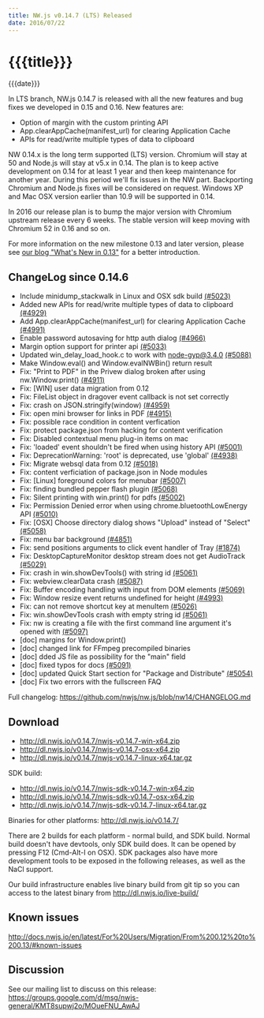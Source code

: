 ```yaml
---
title: NW.js v0.14.7 (LTS) Released
date: 2016/07/22
---
```

# {{{title}}}
{{{date}}}

In LTS branch, NW.js 0.14.7 is released with all the new features and bug fixes we developed in 0.15 and 0.16. New features are:
* Option of margin with the custom printing API
* App.clearAppCache(manifest_url) for clearing Application Cache
* APIs for read/write multiple types of data to clipboard

NW 0.14.x is the long term supported (LTS) version. Chromium will stay at 50 and Node.js will stay at v5.x in 0.14. The plan is to keep active development on 0.14 for at least 1 year and then keep maintenance for another year. During this period we'll fix issues in the NW part. Backporting Chromium and Node.js fixes will be considered on request. Windows XP and Mac OSX version earlier than 10.9 will be supported in 0.14.

In 2016 our release plan is to bump the major version with Chromium upstream release every 6 weeks. The stable version will keep moving with Chromium 52 in 0.16 and so on.

For more information on the new milestone 0.13 and later version, please see [our blog "What's New in 0.13"](/blog/whats-new-in-0.13) for a better introduction.

## ChangeLog since 0.14.6

- Include minidump_stackwalk in Linux and OSX sdk build [(#5023)](https://github.com/nwjs/nw.js/issues/5023)
- Added new APIs for read/write multiple types of data to clipboard [(#4929)](https://github.com/nwjs/nw.js/issues/4929)
- Add App.clearAppCache(manifest_url) for clearing Application Cache [(#4991)](https://github.com/nwjs/nw.js/issues/4991)
- Enable password autosaving for http auth dialog [(#4966)](https://github.com/nwjs/nw.js/issues/4966)
- Margin option support for printer api [(#5033)](https://github.com/nwjs/nw.js/issues/5033)
- Updated win_delay_load_hook.c to work with node-gyp@3.4.0 [(#5088)](https://github.com/nwjs/nw.js/issues/5088)
- Make Window.eval() and Window.evalNWBin() return result
- Fix: "Print to PDF" in the Privew dialog broken after using nw.Window.print() [(#4911)](https://github.com/nwjs/nw.js/issues/4911)
- Fix: [WIN] user data migration from 0.12
- Fix: FileList object in dragover event callback is not set correctly
- Fix: crash on JSON.stringify(window) [(#4959)](https://github.com/nwjs/nw.js/issues/4959)
- Fix: open mini browser for links in PDF [(#4915)](https://github.com/nwjs/nw.js/issues/4915)
- Fix: possible race condition in content verfication
- Fix: protect package.json from hacking for content verification
- Fix: Disabled contextual menu plug-in items on mac
- Fix: 'loaded' event shouldn't be fired when using history API [(#5001)](https://github.com/nwjs/nw.js/issues/5001)
- Fix: DeprecationWarning: 'root' is deprecated, use 'global' [(#4938)](https://github.com/nwjs/nw.js/issues/4938)
- Fix: Migrate websql data from 0.12 [(#5018)](https://github.com/nwjs/nw.js/issues/5018)
- Fix: content verficiation of package.json in Node modules
- Fix: [Linux] foreground colors for menubar [(#5007)](https://github.com/nwjs/nw.js/issues/5007)
- Fix: finding bundled pepper flash plugin [(#5068)](https://github.com/nwjs/nw.js/issues/5068)
- Fix: Silent printing with win.print() for pdfs [(#5002)](https://github.com/nwjs/nw.js/issues/5002)
- Fix: Permission Denied error when using chrome.bluetoothLowEnergy API [(#5010)](https://github.com/nwjs/nw.js/issues/5010)
- Fix: [OSX] Choose directory dialog shows "Upload" instead of "Select" [(#5058)](https://github.com/nwjs/nw.js/issues/5058)
- Fix: menu bar background [(#4851)](https://github.com/nwjs/nw.js/issues/4851)
- Fix: send positions arguments to click event handler of Tray [(#1874)](https://github.com/nwjs/nw.js/issues/1874)
- Fix: DesktopCaptureMonitor desktop stream does not get AudioTrack [(#5029)](https://github.com/nwjs/nw.js/issues/5029)
- Fix: crash in win.showDevTools() with string id [(#5061)](https://github.com/nwjs/nw.js/issues/5061)
- Fix: webview.clearData crash [(#5087)](https://github.com/nwjs/nw.js/issues/5087)
- Fix: Buffer encoding handling with input from DOM elements [(#5069)](https://github.com/nwjs/nw.js/issues/5069)
- Fix: Window resize event returns undefined for height [(#4993)](https://github.com/nwjs/nw.js/issues/4993)
- Fix: can not remove shortcut key at menuItem [(#5026)](https://github.com/nwjs/nw.js/issues/5026)
- Fix: win.showDevTools crash with empty string id [(#5061)](https://github.com/nwjs/nw.js/issues/5061)
- Fix: nw is creating a file with the first command line argument it's opened with [(#5097)](https://github.com/nwjs/nw.js/issues/5097)
- [doc] margins for Window.print()
- [doc] changed link for FFmpeg precompiled binaries
- [doc] dded JS file as possibility for the "main" field
- [doc] fixed typos for docs [(#5091)](https://github.com/nwjs/nw.js/issues/5091)
- [doc] updated Quick Start section for "Package and Distribute" [(#5054)](https://github.com/nwjs/nw.js/issues/5054)
- [doc] Fix two errors with the fullscreen FAQ

Full changelog: https://github.com/nwjs/nw.js/blob/nw14/CHANGELOG.md

## Download 

* http://dl.nwjs.io/v0.14.7/nwjs-v0.14.7-win-x64.zip 
* http://dl.nwjs.io/v0.14.7/nwjs-v0.14.7-osx-x64.zip 
* http://dl.nwjs.io/v0.14.7/nwjs-v0.14.7-linux-x64.tar.gz 

SDK build: 
* http://dl.nwjs.io/v0.14.7/nwjs-sdk-v0.14.7-win-x64.zip 
* http://dl.nwjs.io/v0.14.7/nwjs-sdk-v0.14.7-osx-x64.zip 
* http://dl.nwjs.io/v0.14.7/nwjs-sdk-v0.14.7-linux-x64.tar.gz 

Binaries for other platforms: http://dl.nwjs.io/v0.14.7/ 

There are 2 builds for each platform - normal build, and SDK build. Normal build doesn't have devtools, only SDK build does. lt can be opened by pressing F12 (Cmd-Alt-I on OSX). SDK packages also have more development tools to be exposed in the following releases, as well as the NaCl support.

Our build infrastructure enables live binary build from git tip so you can access to the latest binary from http://dl.nwjs.io/live-build/ 

## Known issues 
 
http://docs.nwjs.io/en/latest/For%20Users/Migration/From%200.12%20to%200.13/#known-issues

## Discussion

See our mailing list to discuss on this release: https://groups.google.com/d/msg/nwjs-general/KMT8supwj2o/MOueFNU_AwAJ
